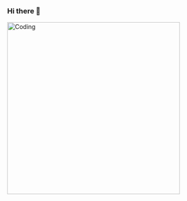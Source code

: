 ### Hi there 👋


<img align="center"  alt="Coding" width="400"  src="https://media1.tenor.com/m/X3jJ_r78JlcAAAAC/bobs-burger-tina-belcher.gif">
